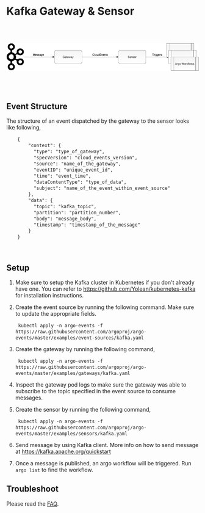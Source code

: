 # Kafka Gateway & Sensor

<br/>
<br/>

<p align="center">
  <img src="https://github.com/argoproj/argo-events/blob/docs-gateway-setup/docs/assets/kafka-setup.png?raw=true" alt="KAFKA Setup"/>
</p>

<br/>
<br/>

## Event Structure
The structure of an event dispatched by the gateway to the sensor looks like following,

        {
            "context": {
              "type": "type_of_gateway",
              "specVersion": "cloud_events_version",
              "source": "name_of_the_gateway",
              "eventID": "unique_event_id",
              "time": "event_time",
              "dataContentType": "type_of_data",
              "subject": "name_of_the_event_within_event_source"
            },
            "data": {
              "topic": "kafka_topic",
              "partition": "partition_number",
              "body": "message_body",
              "timestamp": "timestamp_of_the_message"
            }
        }

<br/>

## Setup

1. Make sure to setup the Kafka cluster in Kubernetes if you don't already have one. You can refer to https://github.com/Yolean/kubernetes-kafka
for installation instructions.

2. Create the event source by running the following command. Make sure to update the appropriate fields.

        kubectl apply -n argo-events -f https://raw.githubusercontent.com/argoproj/argo-events/master/examples/event-sources/kafka.yaml

3. Create the gateway by running the following command,

        kubectl apply -n argo-events -f https://raw.githubusercontent.com/argoproj/argo-events/master/examples/gateways/kafka.yaml

4. Inspect the gateway pod logs to make sure the gateway was able to subscribe to the topic specified in the event source to consume messages.

5. Create the sensor by running the following command,

        kubectl apply -n argo-events -f https://raw.githubusercontent.com/argoproj/argo-events/master/examples/sensors/kafka.yaml

6. Send message by using Kafka client. More info on how to send message at https://kafka.apache.org/quickstart

7. Once a message is published, an argo workflow will be triggered. Run `argo list` to find the workflow. 

## Troubleshoot
Please read the [FAQ](https://argoproj.github.io/argo-events/faq/).




